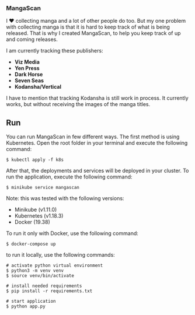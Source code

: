 ### MangaScan

I ❤️ collecting manga and a lot of other people do too. But my one problem with collecting manga is that it is hard to keep track of what is being released. That is why I created MangaScan, to help you keep track of up and coming releases.

I am currently tracking these publishers:
- **Viz Media**
- **Yen Press**
- **Dark Horse**
- **Seven Seas**
- **Kodansha/Vertical** 

I have to mention that tracking Kodansha is still work in process. It currently works, but without receiving the images of the manga titles.

## Run
You can run MangaScan in few different ways. The first method is using Kubernetes. Open the root folder in your terminal and execute the following command:
```shell script
$ kubectl apply -f k8s
```
After that, the deployments and services will be deployed in your cluster. To run the application, execute the following command:

```shell script
$ minikube service mangascan
```

Note: this was tested with the following versions:<br>
- Minikube (v1.11.0)
- Kubernetes (v1.18.3)
- Docker (19.38)

To run it only with Docker, use the following command:
```shell script
$ docker-compose up
```

to run it locally, use the following commands:
```shell script
# activate python virtual environment
$ python3 -m venv venv
$ source venv/bin/activate

# install needed requirements 
$ pip install -r requirements.txt

# start application 
$ python app.py
```